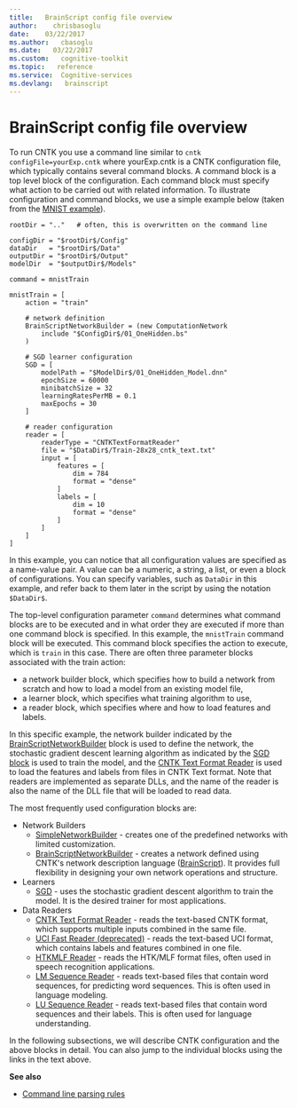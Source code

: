 ```yaml
---
title:   BrainScript config file overview
author:    chrisbasoglu
date:    03/22/2017
ms.author:   cbasoglu
ms.date:   03/22/2017
ms.custom:   cognitive-toolkit
ms.topic:   reference
ms.service:  Cognitive-services
ms.devlang:   brainscript
---
```


# BrainScript config file overview

To run CNTK you use a command line similar to `cntk configFile=yourExp.cntk` where yourExp.cntk is a CNTK configuration file, which typically contains several command blocks. A command block is a top level block of the configuration. Each command block must specify what action to be carried out with related information. To illustrate configuration and command blocks, we use a simple example below (taken from the [MNIST example](Examples.md)).

    rootDir = ".."   # often, this is overwritten on the command line

    configDir = "$rootDir$/Config"
    dataDir   = "$rootDir$/Data"
    outputDir = "$rootDir$/Output"
    modelDir  = "$outputDir$/Models"

    command = mnistTrain

    mnistTrain = [
        action = "train"

        # network definition
        BrainScriptNetworkBuilder = (new ComputationNetwork
            include "$ConfigDir$/01_OneHidden.bs"
        )

        # SGD learner configuration
        SGD = [
            modelPath = "$ModelDir$/01_OneHidden_Model.dnn"
            epochSize = 60000
            minibatchSize = 32
            learningRatesPerMB = 0.1
            maxEpochs = 30
        ]

        # reader configuration    
        reader = [
            readerType = "CNTKTextFormatReader"
            file = "$DataDir$/Train-28x28_cntk_text.txt"
            input = [
                features = [
                    dim = 784
                    format = "dense"
                ]
                labels = [
                    dim = 10
                    format = "dense"
                ]
            ]
        ]
    ]

In this example, you can notice that all configuration values are specified as a name-value pair. A value can be a numeric, a string, a list, or even a block of configurations. You can specify variables, such as `DataDir` in this example, and refer back to them later in the script by using the notation `$DataDir$`.

The top-level configuration parameter `command` determines what command blocks are to be executed and in what order they are executed if more than one command block is specified. In this example, the `mnistTrain` command block will be executed. This command block specifies the action to execute, which is `train` in this case. There are often three parameter blocks associated with the train action: 
* a network builder block, which specifies how to build a network from scratch and how to load a model from an existing model file, 
* a learner block, which specifies what training algorithm to use, 
* a reader block, which specifies where and how to load features and labels. 

In this specific example, the network builder indicated by the [BrainScriptNetworkBuilder](./BrainScript-Network-Builder.md) block is used to define the network, the stochastic gradient descent learning algorithm as indicated
by the [SGD block](./BrainScript-SGD-block) is used to train the model, and the [CNTK Text Format Reader](./BrainScript-CNTKTextFormat-Reader.md) is used to load the features and labels from files in CNTK Text format. Note that readers are implemented as separate DLLs, and the name of the reader is also the name of the DLL file that will be loaded to read data.

The most frequently used configuration blocks are:
* Network Builders
  * [SimpleNetworkBuilder](./Simple-Network-Builder.md) - creates one of the predefined networks with limited customization.
  * [BrainScriptNetworkBuilder](./BrainScript-Network-Builder.md) - creates a network defined using CNTK's network description language ([BrainScript](./BrainScript-Basic-concepts.md)). It provides full flexibility in designing your own network operations and structure.
* Learners
  * [SGD](./BrainScript-SGD-block.md) - uses the stochastic gradient descent algorithm to train the model. It is the desired trainer for most applications.
* Data Readers
  * [CNTK Text Format Reader](./BrainScript-CNTKTextFormat-Reader.md) - reads the text-based CNTK format, which supports multiple inputs combined in the same file.
  * [UCI Fast Reader (deprecated)](./BrainScript-UCI-Fast-Reader.md) - reads the text-based UCI format, which contains labels and features combined in one file.
  * [HTKMLF Reader](./BrainScript-HTKMLF-Reader.md) - reads the HTK/MLF format files, often used in speech recognition applications.
  * [LM Sequence Reader](./BrainScript-LM-Sequence-Reader.md) - reads text-based files that contain word sequences, for predicting word sequences. This is often used in language modeling.
  * [LU Sequence Reader](./BrainScript-LU-Sequence-Reader.md) - reads text-based files that contain word sequences and their labels. This is often used for language understanding.

In the following subsections, we will describe CNTK configuration and the above blocks in detail. You can also jump to the individual blocks using the links in the text above.

**See also**
* [Command line parsing rules](./BrainScript-Command-line-parsing-rules.md)
